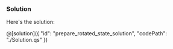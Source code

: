 ### Solution

Here's the solution:

@[solution]({
    "id": "prepare_rotated_state_solution",
    "codePath": "./Solution.qs"
})
